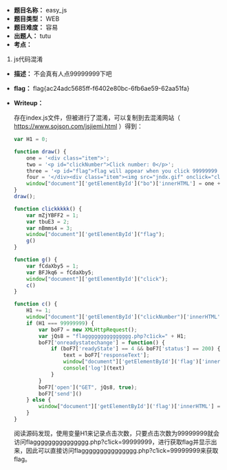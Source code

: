 - **题目名称：** easy_js
- **题目类型：** WEB
- **题目难度：** 容易
- **出题人：** tutu
- **考点：** 

1.  js代码混淆

- **描述：** 不会真有人点99999999下吧

- **flag：** flag{ac24adc5685ff-f6402e80bc-6fb6ae59-62aa51fa}

- **Writeup：** 

  存在index.js文件，但被进行了混淆，可以复制到去混淆网站（ https://www.sojson.com/jsjiemi.html ）得到：

  ```javascript
  var H1 = 0;
  
  function draw() {
      one = '<div class="item">';
      two = '<p id="clickNumber">Click number: 0</p>';
      three = '<p id="flag">flag will appear when you click 99999999 times !</p>';
      four = '</div><div class="item"><img src="jndx.gif" onclick="clickkkkk();"></div>';
      window["document"]['getElementById']("bo")['innerHTML'] = one + two + three + four
  }
  draw();
  
  function clickkkkk() {
      var mZjYBFF2 = 1;
      var tbuE3 = 2;
      var nBmms4 = 3;
      window["document"]['getElementById']("flag");
      g()
  }
  
  function g() {
      var fCdaXby5 = 1;
      var BFJkq6 = fCdaXby5;
      window["document"]['getElementById']("click");
      c()
  }
  
  function c() {
      H1 += 1;
      window["document"]['getElementById']("clickNumber")['innerHTML'] = "Click number: " + H1;
      if (H1 === 99999999) {
          var boF7 = new XMLHttpRequest();
          var jQs8 = "flaggggggggggggggg.php?c1ick=" + H1;
          boF7['onreadystatechange'] = function() {
              if (boF7['readyState'] == 4 && boF7['status'] == 200) {
                  text = boF7['responseText'];
                  window["document"]['getElementById']('flag')['innerHTML'] = text;
                  console['log'](text)
              }
          }
          boF7['open']("GET", jQs8, true);
          boF7['send']()
      } else {
          window["document"]['getElementById']('flag')['innerHTML'] = "flag will appear when you click 99999999 times !"
      }
  }
  ```

  阅读源码发现，使用变量H1来记录点击次数，只要点击次数为99999999就会访问flaggggggggggggggg.php?c1ick=99999999，进行获取flag并显示出来，因此可以直接访问flaggggggggggggggg.php?c1ick=99999999来获取flag。
